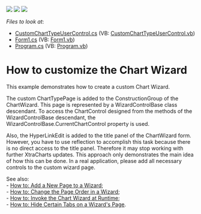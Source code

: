 <!-- default badges list -->
![](https://img.shields.io/endpoint?url=https://codecentral.devexpress.com/api/v1/VersionRange/128574271/12.1.4%2B)
[![](https://img.shields.io/badge/Open_in_DevExpress_Support_Center-FF7200?style=flat-square&logo=DevExpress&logoColor=white)](https://supportcenter.devexpress.com/ticket/details/E1660)
[![](https://img.shields.io/badge/📖_How_to_use_DevExpress_Examples-e9f6fc?style=flat-square)](https://docs.devexpress.com/GeneralInformation/403183)
<!-- default badges end -->
<!-- default file list -->
*Files to look at*:

* [CustomChartTypeUserControl.cs](./CS/CustomChartTypeUserControl.cs) (VB: [CustomChartTypeUserControl.vb](./VB/CustomChartTypeUserControl.vb))
* [Form1.cs](./CS/Form1.cs) (VB: [Form1.vb](./VB/Form1.vb))
* [Program.cs](./CS/Program.cs) (VB: [Program.vb](./VB/Program.vb))
<!-- default file list end -->
# How to customize the Chart Wizard


<p>This example demonstrates how to create a custom Chart Wizard.</p><p>The custom ChartTypePage is added to the ConstructionGroup of the ChartWizard. This page is represented by a WizardControlBase class descendant. To access the ChartControl designed from the methods of the WizardControlBase descendant, the WizardControlBase.CurrentChartControl property is used.</p><p>Also, the HyperLinkEdit is added to the title panel of the ChartWizard form. However, you have to use reflection to accomplish this task because there is no direct access to the title panel. Therefore it may stop working with further XtraCharts updates. This approach only demonstrates the main idea of how this can be done. In a real application, please add all necessary controls to the custom wizard page.</p><p>See also:<br />
- <a href="http://help.devexpress.com/XtraCharts/CustomDocument3331.aspx">How to: Add a New Page to a Wizard</a>;<br />
- <a href="http://help.devexpress.com/XtraCharts/CustomDocument3330.aspx">How to: Change the Page Order in a Wizard</a>;<br />
- <a href="http://help.devexpress.com/XtraCharts/CustomDocument3329.aspx">How to: Invoke the Chart Wizard at Runtime</a>;<br />
- <a href="http://help.devexpress.com/XtraCharts/CustomDocument3332.aspx">How to: Hide Certain Tabs on a Wizard's Page</a>.</p>

<br/>


